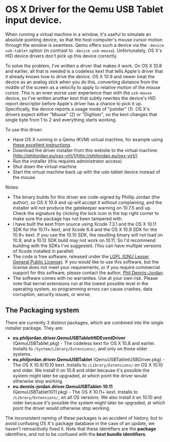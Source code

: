 # OS X Driver for the Qemu USB Tablet input device.

When running a virtual machine in a window, it's useful to simulate an absolute pointing device, so that the host computer's mouse cursor motion through the window is seamless.
Qemu offers such a device via the `-device usb-tablet` option (in contrast to `-device usb-mouse`).
Unfortunately, OS X's HID device drivers don't pick up this device correctly.

To solve the problem, I've written a driver that makes it work.
On OS X 10.8 and earlier, all that is needed is a codeless kext that tells Apple's driver that it already knows how to drive the device.
OS X 10.9 and newer treat the device as an analog stick when you do this, converting distance from the middle of the screen as a velocity to apply to relative motion of the mouse cursor.
This is an even worse user experience than with the `usb-mouse` device, so I've written another kext that subtly rewrites the device's HID report descriptor before Apple's driver has a chance to pick it up.
Specifically, the device reports a usage mode of "pointer" (1).
OS X's drivers expect either "Mouse" (2) or "Digitiser", so the kext changes that single byte from 1 to 2 and everything starts working.

To use this driver:

 * Have OS X running in a Qemu (KVM) virtual machine, for example using [these excellent instructions](http://www.contrib.andrew.cmu.edu/~somlo/OSXKVM/).
 * Download the driver installer from this website to the virtual machine: [http://philjordan.eu/osx-virt/](http://philjordan.eu/osx-virt/)
 * Run the installer (this requires administrator access)
 * Shut down the virtual machine
 * Start the virtual machine back up with the usb-tablet device instead of the mouse.

Notes:

 * The binary builds for this driver are code-signed by Phillip Jordan (the author), so OS X 10.9 and up will accept it without complaining, and the installer will not produce the gatekeeper warning on 10.7.5 and up. Check the signature by clicking the lock icon in the top right corner to make sure the package has not been tampered with.
 * I have built the kext from source using Xcode 7.3.1 and the OS X 10.11 SDK for the 10.11+ kext, and Xcode 6.4 and the OS X 10.9 SDK for the 10.9+ kext. If you use the 10.10 SDK, the resulting binary will not load on 10.9, and a 10.12 SDK build may not work on 10.11. So I'd recommend building with the SDKs I've suggested. (You can have multiple versions of Xcode installed in parallel)
 * The code is free software, released under the [LGPL (GNU Lesser General Public License)](https://www.gnu.org/licenses/lgpl.html). If you would like to use this software, but the license does not meet your requirements, or if you require commercial support for this software, please contact the author, [Phil Dennis-Jordan](phil@philjordan.eu).
 * The software comes with no warranties. Use at your own risk. Please note that kernel extensions run at the lowest possible level in the operating system, so programming errors can cause crashes, data corruption, security issues, or worse.

## The Packaging system

There are currently 3 distinct packages, which are combined into the single installer package.
They are:

 * **eu.philjordan.driver.QemuUSBTabletHIDEventDriver** (QemuUSBTablet.pkg) - The codeless kext for OS X 10.8 and earlier. Installs to `/System/Library/Extensions/`, and only on those older systems.
 * **eu.philjordan.driver.QemuUSBTablet** (QemuUSBTabletUSBDriver.pkg) - The OS X 10.9/10.10 kext. Installs to `/Library/Extensions/` on OS X 10.10 and older. We install it on 10.8 and older because it's possible the system might later be upgraded, at which point the driver would otherwise stop working.
 * **eu.dennis-jordan.driver.QemuUSBTablet-10.11** (QemuUSBTablet1011.pkg) - The OS X 10.11+ kext. Installs to `/Library/Extensions/`, on all OS versions. We also install it on 10.10 and older because it's possible the system might later be upgraded, at which point the driver would otherwise stop working.
 
The inconsistent naming of these packages is an accident of history, but to avoid confusing OS X's package database in the case of an update, we haven't retroactively fixed it. Note that these identifiers are the **package** identifiers, and not to be confused with the **kext bundle identifiers**. 
